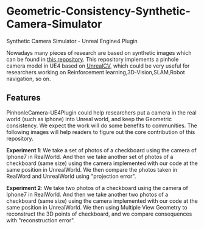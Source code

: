 # Geometric-Consistency-Synthetic-Camera-Simulator
Synthetic Camera Simulator - Unreal Engine4 Plugin

Nowadays many pieces of research are based on synthetic images which can be found in [this repository](https://github.com/unrealcv/synthetic-computer-vision). This repository implements a pinhole camera model in UE4 based on [UnrealCV](https://github.com/miyosuda/unreal), which could be very useful for researchers working on Reinforcement learning,3D-Vision,SLAM,Robot navigation, so on.

## Features
PinhonleCamera-UE4Plugin could help researchers put a camera in the real world (such as iphone) into Unreal world, and keep the Geometric consistency. We expect the work will do some benefits to communities. The following images will help readers to figure out the core contribution of this repository.

**Experiment 1**: We take a set of photos of a checkboard using the camera of Iphone7 in RealWorld. And then we take another set of photos of a checkboard (same size) using the camera implemented with our code at the same position in UnrealWorld. We then compare the photos taken in RealWord and UnrealWorld using "projection error".

**Experiment 2**: We take two photos of a checkboard using the camera of Iphone7 in RealWorld. And then we take another two photos of a checkboard (same size) using the camera implemented with our code at the same position in UnrealWorld. We then using Multiple View Geometry to reconstruct the 3D points of checkboard, and we compare consequences with "reconstruction error".

